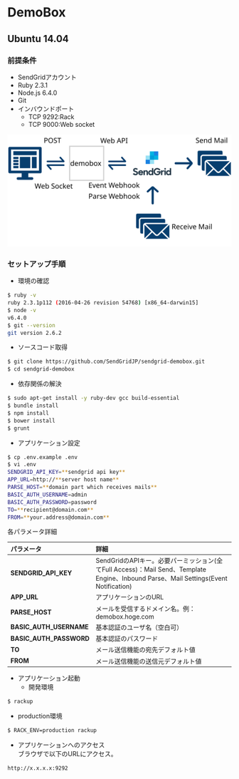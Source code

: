 DemoBox
=============

## Ubuntu 14.04

### 前提条件

- SendGridアカウント
- Ruby 2.3.1
- Node.js 6.4.0
- Git
- インバウンドポート
  - TCP 9292:Rack
  - TCP 9000:Web socket

![](./demobox.svg)

### セットアップ手順

- 環境の確認
```bash
$ ruby -v
ruby 2.3.1p112 (2016-04-26 revision 54768) [x86_64-darwin15]
$ node -v
v6.4.0
$ git --version
git version 2.6.2
```

- ソースコード取得
```bash
$ git clone https://github.com/SendGridJP/sendgrid-demobox.git
$ cd sendgrid-demobox
```

- 依存関係の解決
```bash
$ sudo apt-get install -y ruby-dev gcc build-essential
$ bundle install
$ npm install
$ bower install
$ grunt
```

- アプリケーション設定
```bash
$ cp .env.example .env
$ vi .env
SENDGRID_API_KEY=**sendgrid api key**
APP_URL=http://**server host name**
PARSE_HOST=**domain part which receives mails**
BASIC_AUTH_USERNAME=admin
BASIC_AUTH_PASSWORD=password
TO=**recipient@domain.com**
FROM=**your.address@domain.com**
```
各パラメータ詳細  

|パラメータ           |詳細                          |
|:--------------------|:------------------------------------|
|**SENDGRID_API_KEY**|SendGridのAPIキー。必要パーミッション(全てFull Access)：Mail Send、Template Engine、Inbound Parse、Mail Settings(Event Notification)|
|**APP_URL**          |アプリケーションのURL            |
|**PARSE_HOST**       |メールを受信するドメイン名。例：demobox.hoge.com        |
|**BASIC_AUTH_USERNAME**|基本認証のユーザ名（空白可）             |
|**BASIC_AUTH_PASSWORD**|基本認証のパスワード             |
|**TO**              |メール送信機能の宛先デフォルト値    |
|**FROM**              |メール送信機能の送信元デフォルト値    |

- アプリケーション起動
  - 開発環境
```bash
$ rackup
```
  - production環境
```bash
$ RACK_ENV=production rackup
```

- アプリケーションへのアクセス  
ブラウザで以下のURLにアクセス。
```text
http://x.x.x.x:9292
```
